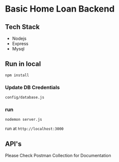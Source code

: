 # Basic Home Loan Backend

## Tech Stack

-   Nodejs
-   Express
-   Mysql

## Run in local

`npm install`

### Update DB Credentials

`config/database.js`

### run

`nodemon server.js`

run at
`http://localhost:3000`

## API's

Please Check Postman Collection for Documentation

